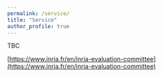 ```yaml
---
permalink: /service/
title: "Service"
author_profile: true
---
```


TBC

[https://www.inria.fr/en/inria-evaluation-committee](https://www.inria.fr/en/inria-evaluation-committee)